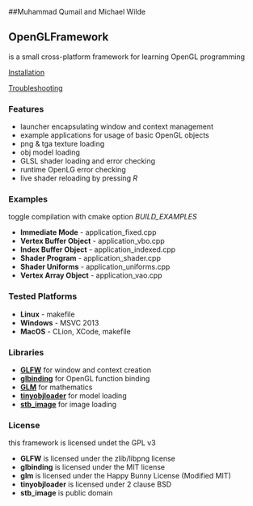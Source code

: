##Muhammad Qumail and Michael Wilde

## OpenGLFramework
is a small cross-platform framework for learning OpenGL programming

[Installation](https://github.com/wobakj/OpenGLFramework/wiki/Installation)

[Troubleshooting](https://github.com/wobakj/OpenGLFramework/wiki/Troubleshooting)

### Features
* launcher encapsulating window and context management 
* example applications for usage of basic OpenGL objects
* png & tga texture loading
* obj model loading
* GLSL shader loading and error checking
* runtime OpenLG error checking
* live shader reloading by pressing _R_

### Examples
toggle compilation with cmake option _BUILD_EXAMPLES_ 
* **Immediate Mode** - application_fixed.cpp
* **Vertex Buffer Object** - application_vbo.cpp
* **Index Buffer Object** - application_indexed.cpp
* **Shader Program** - application_shader.cpp
* **Shader Uniforms** - application_uniforms.cpp
* **Vertex Array Object** - application_vao.cpp

### Tested Platforms
* **Linux** - makefile
* **Windows** - MSVC 2013
* **MacOS** - CLion, XCode, makefile

### Libraries
* [**GLFW**](http://www.glfw.org/) for window and context creation
* [**glbinding**](https://github.com/cginternals/glbinding) for OpenGL function binding
* [**GLM**](glm.g-truc.net/) for mathematics
* [**tinyobjloader**](http://syoyo.github.io/tinyobjloader/) for model loading
* [**stb_image**](https://github.com/nothings/stb) for image loading

### License
this framework is licensed undet the GPL v3
* **GLFW** is licensed under the zlib/libpng license
* **glbinding** is licensed under the MIT license
* **glm** is licensed under the Happy Bunny License (Modified MIT)
* **tinyobjloader** is licensed under 2 clause BSD
* **stb_image** is public domain
